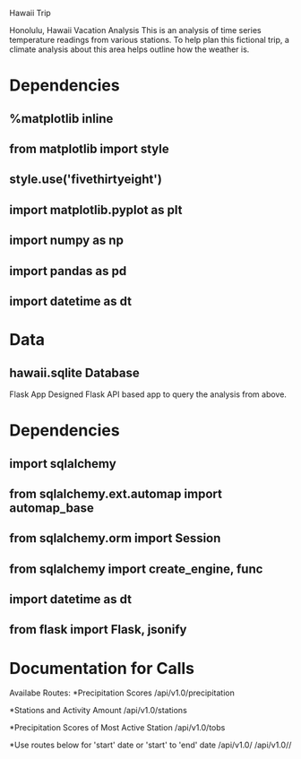 Hawaii Trip

Honolulu, Hawaii Vacation Analysis
This is an analysis of time series temperature readings from various stations. To help plan this fictional trip, a climate analysis about this area helps outline how the weather is. 

# Dependencies
## %matplotlib inline
## from matplotlib import style
## style.use('fivethirtyeight')
## import matplotlib.pyplot as plt
## import numpy as np
## import pandas as pd
## import datetime as dt

# Data
## hawaii.sqlite Database

Flask App 
Designed Flask API based app to query the analysis from above. 

# Dependencies
## import sqlalchemy
## from sqlalchemy.ext.automap import automap_base
## from sqlalchemy.orm import Session
## from sqlalchemy import create_engine, func
## import datetime as dt
## from flask import Flask, jsonify

# Documentation for Calls 

Availabe Routes:
*Precipitation Scores
/api/v1.0/precipitation

*Stations and Activity Amount
/api/v1.0/stations

*Precipitation Scores of Most Active Station
/api/v1.0/tobs

*Use routes below for 'start' date or 'start' to 'end' date
/api/v1.0/
/api/v1.0//
